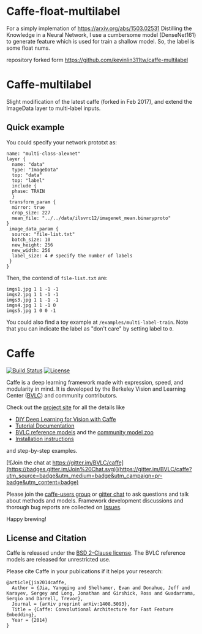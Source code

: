 # Caffe-float-multilabel
For a simply implemation of https://arxiv.org/abs/1503.02531 Distilling the Knowledge in a Neural Network, I use a cumbersome model (DenseNet161) to generate feature which is used for train a shallow model. So, the label is some float nums.

repository forked form https://github.com/kevinlin311tw/caffe-multilabel


# Caffe-multilabel

Slight modification of the latest caffe (forked in Feb 2017), and extend the ImageData layer to multi-label inputs.

## Quick example
You could specify your network prototxt as:

    name: "multi-class-alexnet"
    layer {
      name: "data"
      type: "ImageData"
      top: "data"
      top: "label"
      include {
      phase: TRAIN
      }
     transform_param {
      mirror: true
      crop_size: 227
      mean_file: "../../data/ilsvrc12/imagenet_mean.binaryproto"
    }
     image_data_param {
      source: "file-list.txt"
      batch_size: 10
      new_height: 256
      new_width: 256
      label_size: 4 # specify the number of labels
     }
    }

Then, the contend of `file-list.txt` are:

    imgs1.jpg 1 1 -1 -1
    imgs2.jpg 1 1 -1 -1
    imgs3.jpg 1 1 -1 -1
    imgs4.jpg 1 1 -1 0
    imgs5.jpg 1 0 0 -1


You could also find a toy example at `/examples/multi-label-train`. Note that you can indicate the label as "don't care" by setting label to `0`.
 

# Caffe

[![Build Status](https://travis-ci.org/BVLC/caffe.svg?branch=master)](https://travis-ci.org/BVLC/caffe)
[![License](https://img.shields.io/badge/license-BSD-blue.svg)](LICENSE)

Caffe is a deep learning framework made with expression, speed, and modularity in mind.
It is developed by the Berkeley Vision and Learning Center ([BVLC](http://bvlc.eecs.berkeley.edu)) and community contributors.

Check out the [project site](http://caffe.berkeleyvision.org) for all the details like

- [DIY Deep Learning for Vision with Caffe](https://docs.google.com/presentation/d/1UeKXVgRvvxg9OUdh_UiC5G71UMscNPlvArsWER41PsU/edit#slide=id.p)
- [Tutorial Documentation](http://caffe.berkeleyvision.org/tutorial/)
- [BVLC reference models](http://caffe.berkeleyvision.org/model_zoo.html) and the [community model zoo](https://github.com/BVLC/caffe/wiki/Model-Zoo)
- [Installation instructions](http://caffe.berkeleyvision.org/installation.html)

and step-by-step examples.

[![Join the chat at https://gitter.im/BVLC/caffe](https://badges.gitter.im/Join%20Chat.svg)](https://gitter.im/BVLC/caffe?utm_source=badge&utm_medium=badge&utm_campaign=pr-badge&utm_content=badge)

Please join the [caffe-users group](https://groups.google.com/forum/#!forum/caffe-users) or [gitter chat](https://gitter.im/BVLC/caffe) to ask questions and talk about methods and models.
Framework development discussions and thorough bug reports are collected on [Issues](https://github.com/BVLC/caffe/issues).

Happy brewing!

## License and Citation

Caffe is released under the [BSD 2-Clause license](https://github.com/BVLC/caffe/blob/master/LICENSE).
The BVLC reference models are released for unrestricted use.

Please cite Caffe in your publications if it helps your research:

    @article{jia2014caffe,
      Author = {Jia, Yangqing and Shelhamer, Evan and Donahue, Jeff and Karayev, Sergey and Long, Jonathan and Girshick, Ross and Guadarrama, Sergio and Darrell, Trevor},
      Journal = {arXiv preprint arXiv:1408.5093},
      Title = {Caffe: Convolutional Architecture for Fast Feature Embedding},
      Year = {2014}
    }
